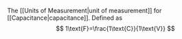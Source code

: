 The [[Units of Measurement|unit of measurement]] for [[Capacitance|capacitance]]. Defined as
$$
	1\text{F}=\frac{1\text{C}}{1\text{V}}
$$
